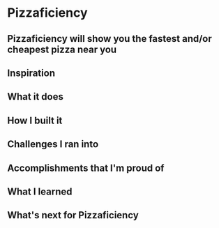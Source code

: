 # Pizzaficiency
Pizzaficiency will show you the fastest and/or cheapest pizza near you
---
## Inspiration

## What it does

## How I built it

## Challenges I ran into

## Accomplishments that I'm proud of

## What I learned

## What's next for Pizzaficiency
